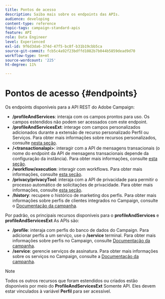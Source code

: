 ```yaml
---
title: Pontos de acesso
description: Saiba mais sobre os endpoints das APIs.
audience: developing
content-type: reference
topic-tags: campaign-standard-apis
feature: API
role: Data Engineer
level: Experienced
exl-id: 9f6d3da6-374d-47f5-bc8f-b31b19cbb5ca
source-git-commit: fcb5c4a92f23bdffd1082b7b044b5859dead9d70
workflow-type: tm+mt
source-wordcount: '225'
ht-degree: 11%

---
```


# Pontos de acesso {#endpoints}

Os endpoints disponíveis para a API REST do Adobe Campaign:

* **/profileAndServices**: interaja com os campos prontos para uso. Os campos estendidos não podem ser acessados com este endpoint.
* **/profileAndServicesExt**: interage com campos personalizados adicionados durante a extensão de recurso personalizado Perfil ou Serviços. Para obter mais informações sobre recursos personalizados, consulte [nesta seção](../../api/using/custom-resources.md).
* **/&lt;transactionalapi>**: interagir com a API de mensagens transacionais (o nome do endpoint da API de mensagens transacionais depende da configuração da instância). Para obter mais informações, consulte [esta seção](../../api/using/managing-transactional-messages.md).
* **/workflow/execution**: interagir com workflows. Para obter mais informações, consulte [esta seção](../../api/using/controlling-a-workflow.md).
* **/privacy/privacyTool**: interaja com a API de privacidade para permitir o processo automático de solicitações de privacidade. Para obter mais informações, consulte [esta seção](../../api/using/creating-a-privacy-request.md).
* **/history**: recupere o histórico de marketing dos perfis. Para obter mais informações sobre perfis de clientes integrados no Campaign, consulte o [Documentação da campanha](https://helpx.adobe.com/campaign/standard/audiences/using/integrated-customer-profile.html).

Por padrão, os principais recursos disponíveis para o **profileAndServices** e **profileAndServicesExt** As APIs são:

* **/profile**: interaja com perfis do banco de dados do Campaign. Para adicionar perfis a um serviço, use o **/service** terminal. Para obter mais informações sobre perfis no Campaign, consulte [Documentação da campanha](https://helpx.adobe.com/campaign/standard/audiences/using/about-profiles.html).
* **/service**: gerencie serviços de assinatura. Para obter mais informações sobre os serviços no Campaign, consulte a [Documentação da campanha](https://helpx.adobe.com/campaign/standard/audiences/using/creating-a-service.html).

>[!NOTE]
>
>Todos os outros recursos que foram estendidos ou criados estão disponíveis por meio do **ProfileAndServicesExt** Somente API. Eles devem estar vinculados à variável **Perfil** para ser acessível.
